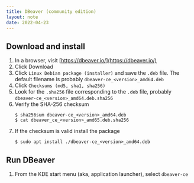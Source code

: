 ```yaml
---
title: DBeaver (community edition)
layout: note
date: 2022-04-23
---
```

## Download and install

1. In a browser, visit [https://dbeaver.io/](https://dbeaver.io/)
2. Click Download
3. Click `Linux Debian package (installer)` and save the `.deb` file. The default filename is probably `dbeaver-ce_<version>_amd64.deb`
4. Click `Checksums (md5, sha1, sha256)`
5. Look for the `.sha256` file corresponding to the `.deb` file, probably `dbeaver-ce_<version>_amd64.deb.sha256`
6. Verify the SHA-256 checksum
    ```shell
    $ sha256sum dbeaver-ce_<version>_amd64.deb
    $ cat dbeaver_ce_<version>_amd65.deb.sha256
    ```
7. If the checksum is valid install the package
    ```shell
    $ sudo apt install ./dbeaver-ce_<version>_amd64.deb
    ```

## Run DBeaver

1. From the KDE start menu (aka, application launcher), select `dbeaver-ce`

